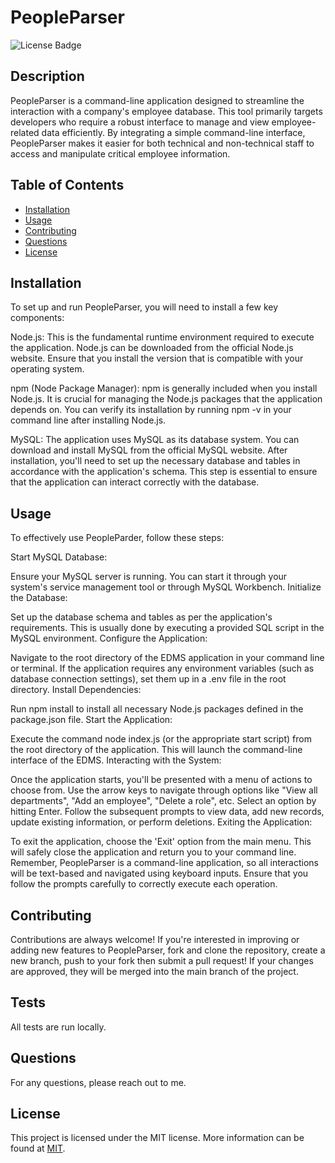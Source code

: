 # PeopleParser

![License Badge](https://img.shields.io/badge/license-MIT-blue.svg)

## Description

PeopleParser is a command-line application designed to streamline the interaction with a company's employee database. This tool primarily targets developers who require a robust interface to manage and view employee-related data efficiently. By integrating a simple command-line interface, PeopleParser makes it easier for both technical and non-technical staff to access and manipulate critical employee information.

## Table of Contents

- [Installation](#installation)
- [Usage](#usage)
- [Contributing](#contributing)
- [Questions](#questions)
- [License](#license)

## Installation

To set up and run PeopleParser, you will need to install a few key components:

Node.js: This is the fundamental runtime environment required to execute the application. Node.js can be downloaded from the official Node.js website. Ensure that you install the version that is compatible with your operating system.

npm (Node Package Manager): npm is generally included when you install Node.js. It is crucial for managing the Node.js packages that the application depends on. You can verify its installation by running npm -v in your command line after installing Node.js.

MySQL: The application uses MySQL as its database system. You can download and install MySQL from the official MySQL website. After installation, you'll need to set up the necessary database and tables in accordance with the application's schema. This step is essential to ensure that the application can interact correctly with the database.

## Usage

To effectively use PeopleParder, follow these steps:

Start MySQL Database:

Ensure your MySQL server is running. You can start it through your system's service management tool or through MySQL Workbench.
Initialize the Database:

Set up the database schema and tables as per the application's requirements. This is usually done by executing a provided SQL script in the MySQL environment.
Configure the Application:

Navigate to the root directory of the EDMS application in your command line or terminal.
If the application requires any environment variables (such as database connection settings), set them up in a .env file in the root directory.
Install Dependencies:

Run npm install to install all necessary Node.js packages defined in the package.json file.
Start the Application:

Execute the command node index.js (or the appropriate start script) from the root directory of the application.
This will launch the command-line interface of the EDMS.
Interacting with the System:

Once the application starts, you'll be presented with a menu of actions to choose from.
Use the arrow keys to navigate through options like "View all departments", "Add an employee", "Delete a role", etc.
Select an option by hitting Enter. Follow the subsequent prompts to view data, add new records, update existing information, or perform deletions.
Exiting the Application:

To exit the application, choose the 'Exit' option from the main menu. This will safely close the application and return you to your command line.
Remember, PeopleParser is a command-line application, so all interactions will be text-based and navigated using keyboard inputs. Ensure that you follow the prompts carefully to correctly execute each operation.

## Contributing

Contributions are always welcome! If you're interested in improving or adding new features to PeopleParser, fork and clone the repository, create a new branch, push to your fork then submit a pull request! If your changes are approved, they will be merged into the main branch of the project.

## Tests

All tests are run locally.

## Questions

For any questions, please reach out to me.

## License

This project is licensed under the MIT license. More information can be found at [MIT](https://opensource.org/licenses/MIT).

